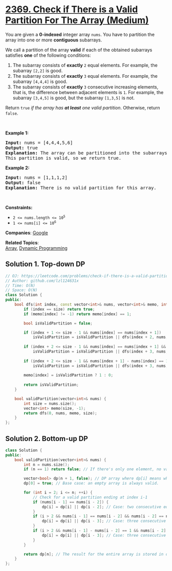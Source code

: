 # [2369. Check if There is a Valid Partition For The Array (Medium)](https://leetcode.com/problems/check-if-there-is-a-valid-partition-for-the-array)

<p>You are given a <strong>0-indexed</strong> integer array <code>nums</code>. You have to partition the array into one or more <strong>contiguous</strong> subarrays.</p>
<p>We call a partition of the array <strong>valid</strong> if each of the obtained subarrays satisfies <strong>one</strong> of the following conditions:</p>
<ol>
	<li>The subarray consists of <strong>exactly</strong> <code>2</code> equal elements. For example, the subarray <code>[2,2]</code> is good.</li>
	<li>The subarray consists of <strong>exactly</strong> <code>3</code> equal elements. For example, the subarray <code>[4,4,4]</code> is good.</li>
	<li>The subarray consists of <strong>exactly</strong> <code>3</code> consecutive increasing elements, that is, the difference between adjacent elements is <code>1</code>. For example, the subarray <code>[3,4,5]</code> is good, but the subarray <code>[1,3,5]</code> is not.</li>
</ol>
<p>Return <code>true</code><em> if the array has <strong>at least</strong> one valid partition</em>. Otherwise, return <code>false</code>.</p>
<p>&nbsp;</p>
<p><strong class="example">Example 1:</strong></p>
<pre><strong>Input:</strong> nums = [4,4,4,5,6]
<strong>Output:</strong> true
<strong>Explanation:</strong> The array can be partitioned into the subarrays [4,4] and [4,5,6].
This partition is valid, so we return true.
</pre>
<p><strong class="example">Example 2:</strong></p>
<pre><strong>Input:</strong> nums = [1,1,1,2]
<strong>Output:</strong> false
<strong>Explanation:</strong> There is no valid partition for this array.
</pre>
<p>&nbsp;</p>
<p><strong>Constraints:</strong></p>
<ul>
	<li><code>2 &lt;= nums.length &lt;= 10<sup>5</sup></code></li>
	<li><code>1 &lt;= nums[i] &lt;= 10<sup>6</sup></code></li>
</ul>

**Companies**:
[Google](https://leetcode.com/company/google)

**Related Topics**:  
[Array](https://leetcode.com/tag/array/), [Dynamic Programming](https://leetcode.com/tag/dynamic-programming/)

## Solution 1. Top-down DP

```cpp
// OJ: https://leetcode.com/problems/check-if-there-is-a-valid-partition-for-the-array
// Author: github.com/lzl124631x
// Time: O(N)
// Space: O(N)
class Solution {
public:
    bool dfs(int index, const vector<int>& nums, vector<int>& memo, int size) {
        if (index == size) return true;
        if (memo[index] != -1) return memo[index] == 1;

        bool isValidPartition = false;

        if (index + 1 <= size - 1 && nums[index] == nums[index + 1])
            isValidPartition = isValidPartition || dfs(index + 2, nums, memo, size);
      
        if (index + 2 <= size - 1 && nums[index] == nums[index + 1] && nums[index + 1] == nums[index + 2])
            isValidPartition = isValidPartition || dfs(index + 3, nums, memo, size);
      
        if (index + 2 <= size - 1 && nums[index + 1] - nums[index] == 1 && nums[index + 2] - nums[index + 1] == 1)
            isValidPartition = isValidPartition || dfs(index + 3, nums, memo, size);
      
        memo[index] = isValidPartition ? 1 : 0;
      
        return isValidPartition;
    }

    bool validPartition(vector<int>& nums) {
        int size = nums.size();
        vector<int> memo(size, -1);
        return dfs(0, nums, memo, size);
    }
};
```

## Solution 2. Bottom-up DP

```cpp
class Solution {
public:
    bool validPartition(vector<int>& nums) {
        int n = nums.size();
        if (n == 1) return false; // If there's only one element, no valid partition exists.

        vector<bool> dp(n + 1, false); // DP array where dp[i] means whether nums[0..i-1] can be partitioned.
        dp[0] = true; // Base case: an empty array is always valid.

        for (int i = 2; i <= n; ++i) {
            // Check for a valid partition ending at index i-1
            if (nums[i - 1] == nums[i - 2]) {
                dp[i] = dp[i] || dp[i - 2]; // Case: two consecutive equal numbers.
            }
            if (i > 2 && nums[i - 1] == nums[i - 2] && nums[i - 2] == nums[i - 3]) {
                dp[i] = dp[i] || dp[i - 3]; // Case: three consecutive equal numbers.
            }
            if (i > 2 && nums[i - 1] - nums[i - 2] == 1 && nums[i - 2] - nums[i - 3] == 1) {
                dp[i] = dp[i] || dp[i - 3]; // Case: three consecutive numbers forming a strict increasing sequence.
            }
        }

        return dp[n]; // The result for the entire array is stored in dp[n].
    }
};
```
